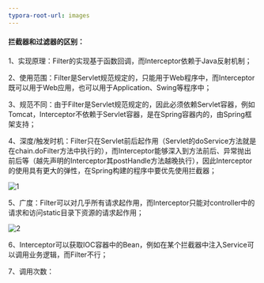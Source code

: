 ```yaml
---
typora-root-url: images
---
```


#### 拦截器和过滤器的区别：

1、实现原理：Filter的实现基于函数回调，而Interceptor依赖于Java反射机制；

2、使用范围：Filter是Servlet规范规定的，只能用于Web程序中，而Interceptor既可以用于Web应用，也可以用于Application、Swing等程序中；

3、规范不同：由于Filter是Servlet规范规定的，因此必须依赖Servlet容器，例如Tomcat，Interceptor不依赖于Servlet容器，是在Spring容器内的，由Spring框架支持；

4、深度/触发时机：Filter只在Servlet前后起作用（Servlet的doService方法就是在chain.doFilter方法中执行的），而Interceptor能够深入到方法前后、异常抛出前后等（越先声明的Interceptor其postHandle方法越晚执行），因此Interceptor的使用具有更大的弹性，在Spring构建的程序中要优先使用拦截器；

![1](/1.png)

5、广度：Filter可以对几乎所有请求起作用，而Interceptor只能对controller中的请求和访问static目录下资源的请求起作用；

![2](/2.png)

6、Interceptor可以获取IOC容器中的Bean，例如在某个拦截器中注入Service可以调用业务逻辑，而Filter不行；

7、调用次数：